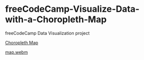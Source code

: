 # freeCodeCamp-Visualize-Data-with-a-Choropleth-Map
freeCodeCamp Data Visualization project

[Choropleth Map](https://mjnicholl.github.io/freeCodeCamp-Visualize-Data-with-a-Choropleth-Map/)


[map.webm](https://github.com/MJNicholl/freeCodeCamp-Visualize-Data-with-a-Choropleth-Map/assets/128494196/732ced0c-6878-48b2-b83a-981ccd9c730c)
